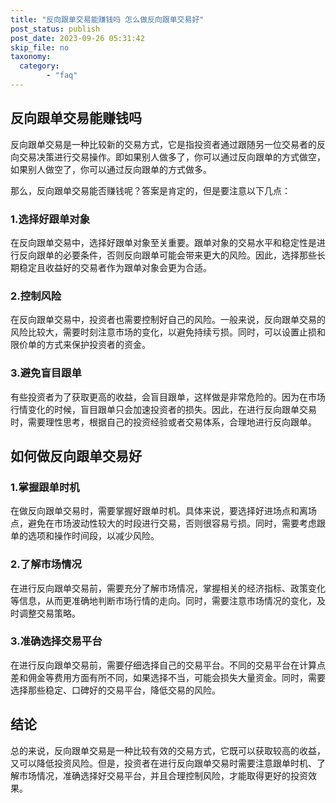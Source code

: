 ```yaml
---
title: "反向跟单交易能赚钱吗 怎么做反向跟单交易好"
post_status: publish
post_date: 2023-09-26 05:31:42
skip_file: no
taxonomy:
  category:
        - "faq"
---
```


## 反向跟单交易能赚钱吗

反向跟单交易是一种比较新的交易方式，它是指投资者通过跟随另一位交易者的反向交易决策进行交易操作。即如果别人做多了，你可以通过反向跟单的方式做空，如果别人做空了，你可以通过反向跟单的方式做多。

那么，反向跟单交易能否赚钱呢？答案是肯定的，但是要注意以下几点：

### 1.选择好跟单对象

在反向跟单交易中，选择好跟单对象至关重要。跟单对象的交易水平和稳定性是进行反向跟单的必要条件，否则反向跟单可能会带来更大的风险。因此，选择那些长期稳定且收益好的交易者作为跟单对象会更为合适。

### 2.控制风险

在反向跟单交易中，投资者也需要控制好自己的风险。一般来说，反向跟单交易的风险比较大，需要时刻注意市场的变化，以避免持续亏损。同时，可以设置止损和限价单的方式来保护投资者的资金。

### 3.避免盲目跟单

有些投资者为了获取更高的收益，会盲目跟单，这样做是非常危险的。因为在市场行情变化的时候，盲目跟单只会加速投资者的损失。因此，在进行反向跟单交易时，需要理性思考，根据自己的投资经验或者交易体系，合理地进行反向跟单。

## 如何做反向跟单交易好

### 1.掌握跟单时机

在做反向跟单交易时，需要掌握好跟单时机。具体来说，要选择好进场点和离场点，避免在市场波动性较大的时段进行交易，否则很容易亏损。同时，需要考虑跟单的选项和操作时间段，以减少风险。

### 2.了解市场情况

在进行反向跟单交易前，需要充分了解市场情况，掌握相关的经济指标、政策变化等信息，从而更准确地判断市场行情的走向。同时，需要注意市场情况的变化，及时调整交易策略。

### 3.准确选择交易平台

在进行反向跟单交易前，需要仔细选择自己的交易平台。不同的交易平台在计算点差和佣金等费用方面有所不同，如果选择不当，可能会损失大量资金。同时，需要选择那些稳定、口碑好的交易平台，降低交易的风险。

## 结论

总的来说，反向跟单交易是一种比较有效的交易方式，它既可以获取较高的收益，又可以降低投资风险。但是，投资者在进行反向跟单交易时需要注意跟单时机、了解市场情况，准确选择好交易平台，并且合理控制风险，才能取得更好的投资效果。
